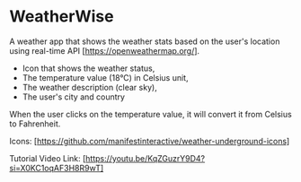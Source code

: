 # WeatherWise
A weather app that shows the weather stats based on the user's location using real-time API [https://openweathermap.org/].

* Icon that shows the weather status, 
* The temperature value (18°C) in Celsius unit, 
* The weather description (clear sky),
* The user's city and country

When the user clicks on the temperature value, it will convert it from Celsius to Fahrenheit.


Icons: [https://github.com/manifestinteractive/weather-underground-icons]

Tutorial Video Link: [https://youtu.be/KqZGuzrY9D4?si=X0KC1oqAF3H8R9wT]

